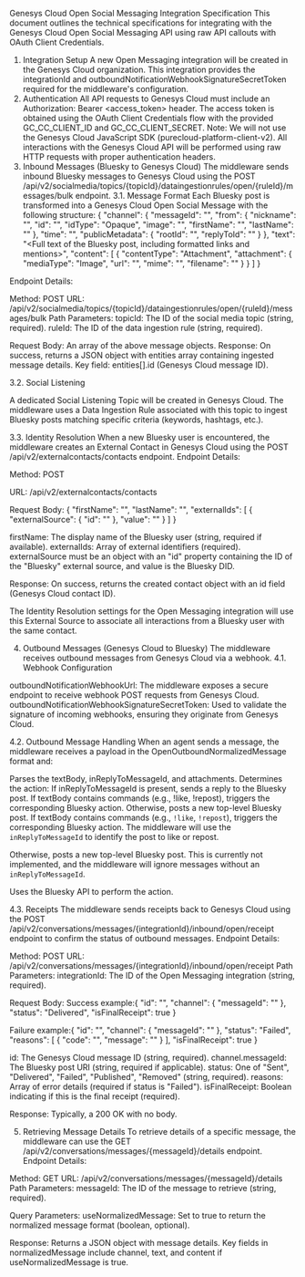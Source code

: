 Genesys Cloud Open Social Messaging Integration Specification
This document outlines the technical specifications for integrating with the Genesys Cloud Open Social Messaging API using raw API callouts with OAuth Client Credentials.
1. Integration Setup
A new Open Messaging integration will be created in the Genesys Cloud organization. This integration provides the integrationId and outboundNotificationWebhookSignatureSecretToken required for the middleware's configuration.
2. Authentication
All API requests to Genesys Cloud must include an Authorization: Bearer <access_token> header. The access token is obtained using the OAuth Client Credentials flow with the provided GC_CC_CLIENT_ID and GC_CC_CLIENT_SECRET.
Note: We will not use the Genesys Cloud JavaScript SDK (purecloud-platform-client-v2). All interactions with the Genesys Cloud API will be performed using raw HTTP requests with proper authentication headers.
3. Inbound Messages (Bluesky to Genesys Cloud)
The middleware sends inbound Bluesky messages to Genesys Cloud using the POST /api/v2/socialmedia/topics/{topicId}/dataingestionrules/open/{ruleId}/messages/bulk endpoint.
3.1. Message Format
Each Bluesky post is transformed into a Genesys Cloud Open Social Message with the following structure:
{
  "channel": {
    "messageId": "<Bluesky Post AT URI>",
    "from": {
      "nickname": "<Bluesky User Handle>",
      "id": "<Bluesky User DID>",
      "idType": "Opaque",
      "image": "<URL to Bluesky User Avatar>",
      "firstName": "<Bluesky User Display Name>",
      "lastName": ""
    },
    "time": "<Bluesky Post Creation Timestamp in ISO-8601 format>",
    "publicMetadata": {
      "rootId": "<AT URI of the root post in the thread>",
      "replyToId": "<AT URI of the parent post>"
    }
  },
  "text": "<Full text of the Bluesky post, including formatted links and mentions>",
  "content": [
    {
      "contentType": "Attachment",
      "attachment": {
        "mediaType": "Image",
        "url": "<Public URL of the downloaded image>",
        "mime": "<MIME type of the image>",
        "filename": "<Original filename of the image>"
      }
    }
  ]
}

Endpoint Details:

Method: POST
URL: /api/v2/socialmedia/topics/{topicId}/dataingestionrules/open/{ruleId}/messages/bulk
Path Parameters:
topicId: The ID of the social media topic (string, required).
ruleId: The ID of the data ingestion rule (string, required).


Request Body: An array of the above message objects.
Response: On success, returns a JSON object with entities array containing ingested message details. Key field: entities[].id (Genesys Cloud message ID).

3.2. Social Listening

A dedicated Social Listening Topic will be created in Genesys Cloud.
The middleware uses a Data Ingestion Rule associated with this topic to ingest Bluesky posts matching specific criteria (keywords, hashtags, etc.).

3.3. Identity Resolution
When a new Bluesky user is encountered, the middleware creates an External Contact in Genesys Cloud using the POST /api/v2/externalcontacts/contacts endpoint.
Endpoint Details:

Method: POST

URL: /api/v2/externalcontacts/contacts

Request Body:
{
  "firstName": "<Bluesky User Display Name>",
  "lastName": "",
  "externalIds": [
    {
      "externalSource": {
        "id": "<External Source ID>"
      },
      "value": "<Bluesky User DID>"
    }
  ]
}


firstName: The display name of the Bluesky user (string, required if available).
externalIds: Array of external identifiers (required). externalSource must be an object with an "id" property containing the ID of the "Bluesky" external source, and value is the Bluesky DID.


Response: On success, returns the created contact object with an id field (Genesys Cloud contact ID).

The Identity Resolution settings for the Open Messaging integration will use this External Source to associate all interactions from a Bluesky user with the same contact.


4. Outbound Messages (Genesys Cloud to Bluesky)
The middleware receives outbound messages from Genesys Cloud via a webhook.
4.1. Webhook Configuration

outboundNotificationWebhookUrl: The middleware exposes a secure endpoint to receive webhook POST requests from Genesys Cloud.
outboundNotificationWebhookSignatureSecretToken: Used to validate the signature of incoming webhooks, ensuring they originate from Genesys Cloud.

4.2. Outbound Message Handling
When an agent sends a message, the middleware receives a payload in the OpenOutboundNormalizedMessage format and:

Parses the textBody, inReplyToMessageId, and attachments.
Determines the action:
If inReplyToMessageId is present, sends a reply to the Bluesky post.
If textBody contains commands (e.g., !like, !repost), triggers the corresponding Bluesky action.
Otherwise, posts a new top-level Bluesky post.
If textBody contains commands (e.g., `!like`, `!repost`), triggers the corresponding Bluesky action. The middleware will use the `inReplyToMessageId` to identify the post to like or repost.

Otherwise, posts a new top-level Bluesky post. This is currently not implemented, and the middleware will ignore messages without an `inReplyToMessageId`.

Uses the Bluesky API to perform the action.

4.3. Receipts
The middleware sends receipts back to Genesys Cloud using the POST /api/v2/conversations/messages/{integrationId}/inbound/open/receipt endpoint to confirm the status of outbound messages.
Endpoint Details:

Method: POST
URL: /api/v2/conversations/messages/{integrationId}/inbound/open/receipt
Path Parameters:
integrationId: The ID of the Open Messaging integration (string, required).


Request Body:
Success example:{
  "id": "<Genesys Cloud Message ID>",
  "channel": {
    "messageId": "<Bluesky Post AT URI>"
  },
  "status": "Delivered",
  "isFinalReceipt": true
}


Failure example:{
  "id": "<Genesys Cloud Message ID>",
  "channel": {
    "messageId": "<Bluesky Post AT URI>"
  },
  "status": "Failed",
  "reasons": [
    {
      "code": "<Error Code>",
      "message": "<Error Message>"
    }
  ],
  "isFinalReceipt": true
}


id: The Genesys Cloud message ID (string, required).
channel.messageId: The Bluesky post URI (string, required if applicable).
status: One of "Sent", "Delivered", "Failed", "Published", "Removed" (string, required).
reasons: Array of error details (required if status is "Failed").
isFinalReceipt: Boolean indicating if this is the final receipt (required).


Response: Typically, a 200 OK with no body.

5. Retrieving Message Details
To retrieve details of a specific message, the middleware can use the GET /api/v2/conversations/messages/{messageId}/details endpoint.
Endpoint Details:

Method: GET
URL: /api/v2/conversations/messages/{messageId}/details
Path Parameters:
messageId: The ID of the message to retrieve (string, required).


Query Parameters:
useNormalizedMessage: Set to true to return the normalized message format (boolean, optional).


Response: Returns a JSON object with message details. Key fields in normalizedMessage include channel, text, and content if useNormalizedMessage is true.

